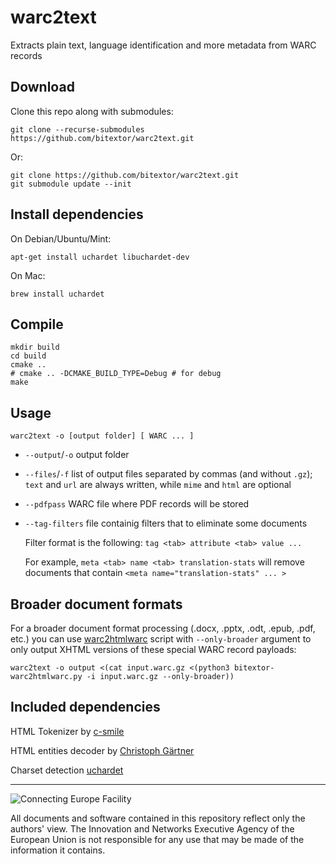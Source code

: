 # warc2text
Extracts plain text, language identification and more metadata from WARC records

## Download
Clone this repo along with submodules:
```
git clone --recurse-submodules https://github.com/bitextor/warc2text.git
```
Or:
```
git clone https://github.com/bitextor/warc2text.git
git submodule update --init
```

## Install dependencies
On Debian/Ubuntu/Mint:
```
apt-get install uchardet libuchardet-dev
```
On Mac:
```
brew install uchardet
```

## Compile
```
mkdir build
cd build
cmake ..
# cmake .. -DCMAKE_BUILD_TYPE=Debug # for debug
make
```
## Usage
```
warc2text -o [output folder] [ WARC ... ]
```
* `--output`/`-o` output folder

* `--files`/`-f` list of output files separated by commas (and without `.gz`); `text` and `url` are always written, while `mime` and `html` are optional
* `--pdfpass` WARC file where PDF records will be stored
* `--tag-filters` file containig filters that to eliminate some documents
  
  Filter format is the following: `tag <tab> attribute <tab> value ...`
  
  For example, `meta <tab> name <tab> translation-stats` will remove documents that contain `<meta name="translation-stats" ... >`


## Broader document formats
For a broader document format processing (.docx, .pptx, .odt, .epub, .pdf, etc.) you can use [warc2htmlwarc](https://raw.githubusercontent.com/bitextor/bitextor/snake_performance/bitextor-warc2htmlwarc.py) script with `--only-broader` argument to only output XHTML versions of these special WARC record payloads:

`warc2text -o output <(cat input.warc.gz <(python3 bitextor-warc2htmlwarc.py -i input.warc.gz --only-broader))`

## Included dependencies
HTML Tokenizer by [c-smile](https://www.codeproject.com/Articles/14076/Fast-and-Compact-HTML-XML-Scanner-Tokenizer)

HTML entities decoder by [Christoph Gärtner](https://bitbucket.org/cggaertner/cstuff/src/master/entities.c)

Charset detection [uchardet](https://www.freedesktop.org/wiki/Software/uchardet/)

___

![Connecting Europe Facility](https://www.paracrawl.eu/images/logo_en_cef273x39.png)

All documents and software contained in this repository reflect only the authors' view. The Innovation and Networks Executive Agency of the European Union is not responsible for any use that may be made of the information it contains.
